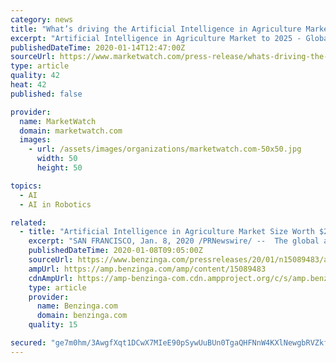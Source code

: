 ```yaml
---
category: news
title: "What’s driving the Artificial Intelligence in Agriculture Market Growth? Top Players"
excerpt: "Artificial Intelligence in Agriculture Market to 2025 - Global Analysis and Forecasts by Type (Machine Learning, Computer Vision, and Predictive Analytics), Component (Hardware, Service, Software), Application (Crop and Soil Monitoring,"
publishedDateTime: 2020-01-14T12:47:00Z
sourceUrl: https://www.marketwatch.com/press-release/whats-driving-the-artificial-intelligence-in-agriculture-market-growth-top-players-2020-01-14
type: article
quality: 42
heat: 42
published: false

provider:
  name: MarketWatch
  domain: marketwatch.com
  images:
    - url: /assets/images/organizations/marketwatch.com-50x50.jpg
      width: 50
      height: 50

topics:
  - AI
  - AI in Robotics

related:
  - title: "Artificial Intelligence in Agriculture Market Size Worth $2.9 Billion by 2025 | CAGR: 25.4%: Grand View Research, Inc."
    excerpt: "SAN FRANCISCO, Jan. 8, 2020 /PRNewswire/ --  The global artificial intelligence in agriculture market size is expected to reach USD 2.9 billion by 2025, according to a new"
    publishedDateTime: 2020-01-08T09:05:00Z
    sourceUrl: https://www.benzinga.com/pressreleases/20/01/n15089483/artificial-intelligence-in-agriculture-market-size-worth-2-9-billion-by-2025-cagr-25-4-grand-view-
    ampUrl: https://amp.benzinga.com/amp/content/15089483
    cdnAmpUrl: https://amp-benzinga-com.cdn.ampproject.org/c/s/amp.benzinga.com/amp/content/15089483
    type: article
    provider:
      name: Benzinga.com
      domain: benzinga.com
    quality: 15

secured: "ge7m0hm/3AwgfXqt1DCwX7MIeE90pSywUuBUn0TgaQHFNnW4KXlNewgbRVZkfexZFIQNax3bQ1u/3cyCve9cKLfh+DxIxiDaL6Oh/7xe4qUA4emnNwSYsxmcW+daF9XfWrwWfAh3mRLUCVpgpUErqgnd0i4llC5xnMSUvdZILmmyVB5Qk1lS7SbIVv2hqLNgCuzzDo7Dm0ZjM6TkNIWTYhegLbbfhAaynsc34pjOMCxxbMp6xDduv4R4yQ9CLUzvsHUTxEz9fMZMlQ5k8QARmyIUkIsGE3gGSBAXKN/rCIU=;egnPGWmLl+OiO8kTiidXiA=="
---
```


